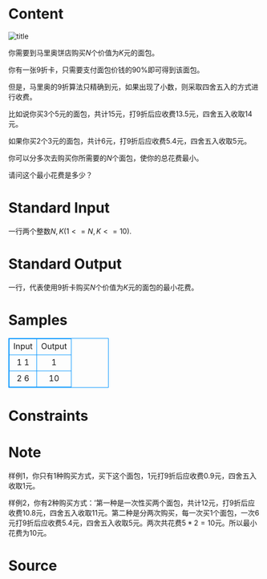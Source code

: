 
# Content

![title](/source/lutece/ma-li-ao-bing-dian/img/aHR0cHM6Ly9hY20udWVzdGMuZWR1LmNuL21lZGlhL2ltYWdlL3Byb2JsZW0vMTgyOC8yMDE3MTEyMTE5MDcyMjYzNTEwLmpwZw==.jpg)

你需要到马里奥饼店购买$N$个价值为$K$元的面包。

你有一张$9$折卡，只需要支付面包价钱的$90$%即可得到该面包。

但是，马里奥的$9$折算法只精确到元，如果出现了小数，则采取四舍五入的方式进行收费。

比如说你买$3$个$5$元的面包，共计$15$元，打$9$折后应收费$13.5$元，四舍五入收取$14$元。

如果你买$2$个$3$元的面包，共计$6$元，打$9$折后应收费$5.4$元，四舍五入收取$5$元。

你可以分多次去购买你所需要的$N$个面包，使你的总花费最小。

请问这个最小花费是多少？

# Standard Input

一行两个整数$N,K(1<=N,K<=10)$.

# Standard Output

一行，代表使用$9$折卡购买$N$个价值为$K$元的面包的最小花费。

# Samples

<style>
        table,table tr th, table tr td { border:1px solid #0094ff; }
        table { width: 200px; min-height: 25px; line-height: 25px; text-align: center; border-collapse: collapse;}   
    </style>
<table>
	<tr>
		<td>Input</td>
		<td>Output</td>
	</tr>
<tr><td>1 1</td><td>1</td></tr><tr><td>2 6</td><td>10</td></tr></table>


# Constraints



# Note

样例$1$，你只有$1$种购买方式，买下这个面包，$1$元打$9$折后应收费$0.9$元，四舍五入收取$1$元。

样例$2$，你有$2$种购买方式：’第一种是一次性买两个面包，共计$12$元，打$9$折后应收费$10.8$元，四舍五入收取$11$元。第二种是分两次购买，每一次买$1$个面包，一次$6$元打$9$折后应收费$5.4$元，四舍五入收取$5$元。两次共花费$5*2=10$元。所以最小花费为$10$元。

# Source



